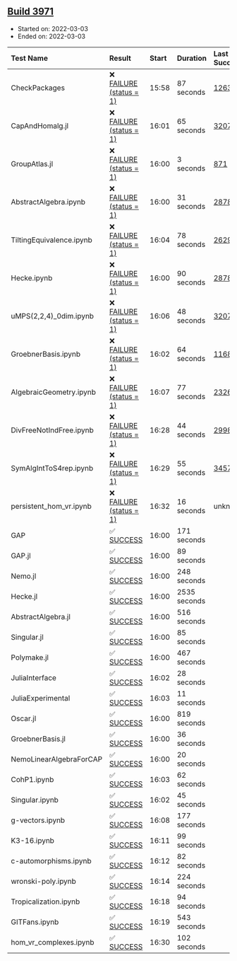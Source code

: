 ## [Build 3971](https://oscarci.mathematik.uni-kl.de/job/oscar-stable/3971/)

* Started on: 2022-03-03
* Ended on: 2022-03-03

| Test Name    | Result | Start | Duration | Last Success | First Failure |
|:-------------|:-------|:------|:---------|:-------------|:--------------|
| CheckPackages | ❌ [FAILURE (status = 1)](https://oscarci.mathematik.uni-kl.de/job/oscar-stable/3971/artifact/logs/build-3971/CheckPackages.log) | 15:58 | 87 seconds | [1263](https://oscarci.mathematik.uni-kl.de/job/oscar-stable/1263/) | [1264](https://oscarci.mathematik.uni-kl.de/job/oscar-stable/1264/) |
| CapAndHomalg.jl | ❌ [FAILURE (status = 1)](https://oscarci.mathematik.uni-kl.de/job/oscar-stable/3971/artifact/logs/build-3971/CapAndHomalg.jl.log) | 16:01 | 65 seconds | [3207](https://oscarci.mathematik.uni-kl.de/job/oscar-stable/3207/) | [3208](https://oscarci.mathematik.uni-kl.de/job/oscar-stable/3208/) |
| GroupAtlas.jl | ❌ [FAILURE (status = 1)](https://oscarci.mathematik.uni-kl.de/job/oscar-stable/3971/artifact/logs/build-3971/GroupAtlas.jl.log) | 16:00 | 3 seconds | [871](https://oscarci.mathematik.uni-kl.de/job/oscar-stable/871/) | [872](https://oscarci.mathematik.uni-kl.de/job/oscar-stable/872/) |
| AbstractAlgebra.ipynb | ❌ [FAILURE (status = 1)](https://oscarci.mathematik.uni-kl.de/job/oscar-stable/3971/artifact/logs/build-3971/AbstractAlgebra.ipynb.log) | 16:00 | 31 seconds | [2878](https://oscarci.mathematik.uni-kl.de/job/oscar-stable/2878/) | [2879](https://oscarci.mathematik.uni-kl.de/job/oscar-stable/2879/) |
| TiltingEquivalence.ipynb | ❌ [FAILURE (status = 1)](https://oscarci.mathematik.uni-kl.de/job/oscar-stable/3971/artifact/logs/build-3971/TiltingEquivalence.ipynb.log) | 16:04 | 78 seconds | [2629](https://oscarci.mathematik.uni-kl.de/job/oscar-stable/2629/) | [2630](https://oscarci.mathematik.uni-kl.de/job/oscar-stable/2630/) |
| Hecke.ipynb | ❌ [FAILURE (status = 1)](https://oscarci.mathematik.uni-kl.de/job/oscar-stable/3971/artifact/logs/build-3971/Hecke.ipynb.log) | 16:00 | 90 seconds | [2878](https://oscarci.mathematik.uni-kl.de/job/oscar-stable/2878/) | [2879](https://oscarci.mathematik.uni-kl.de/job/oscar-stable/2879/) |
| uMPS(2,2,4)_0dim.ipynb | ❌ [FAILURE (status = 1)](https://oscarci.mathematik.uni-kl.de/job/oscar-stable/3971/artifact/logs/build-3971/uMPS-2-2-4-_0dim.ipynb.log) | 16:06 | 48 seconds | [3207](https://oscarci.mathematik.uni-kl.de/job/oscar-stable/3207/) | [3208](https://oscarci.mathematik.uni-kl.de/job/oscar-stable/3208/) |
| GroebnerBasis.ipynb | ❌ [FAILURE (status = 1)](https://oscarci.mathematik.uni-kl.de/job/oscar-stable/3971/artifact/logs/build-3971/GroebnerBasis.ipynb.log) | 16:02 | 64 seconds | [1168](https://oscarci.mathematik.uni-kl.de/job/oscar-stable/1168/) | [1169](https://oscarci.mathematik.uni-kl.de/job/oscar-stable/1169/) |
| AlgebraicGeometry.ipynb | ❌ [FAILURE (status = 1)](https://oscarci.mathematik.uni-kl.de/job/oscar-stable/3971/artifact/logs/build-3971/AlgebraicGeometry.ipynb.log) | 16:07 | 77 seconds | [2326](https://oscarci.mathematik.uni-kl.de/job/oscar-stable/2326/) | [2327](https://oscarci.mathematik.uni-kl.de/job/oscar-stable/2327/) |
| DivFreeNotIndFree.ipynb | ❌ [FAILURE (status = 1)](https://oscarci.mathematik.uni-kl.de/job/oscar-stable/3971/artifact/logs/build-3971/DivFreeNotIndFree.ipynb.log) | 16:28 | 44 seconds | [2998](https://oscarci.mathematik.uni-kl.de/job/oscar-stable/2998/) | [2999](https://oscarci.mathematik.uni-kl.de/job/oscar-stable/2999/) |
| SymAlgIntToS4rep.ipynb | ❌ [FAILURE (status = 1)](https://oscarci.mathematik.uni-kl.de/job/oscar-stable/3971/artifact/logs/build-3971/SymAlgIntToS4rep.ipynb.log) | 16:29 | 55 seconds | [3457](https://oscarci.mathematik.uni-kl.de/job/oscar-stable/3457/) | [3458](https://oscarci.mathematik.uni-kl.de/job/oscar-stable/3458/) |
| persistent_hom_vr.ipynb | ❌ [FAILURE (status = 1)](https://oscarci.mathematik.uni-kl.de/job/oscar-stable/3971/artifact/logs/build-3971/persistent_hom_vr.ipynb.log) | 16:32 | 16 seconds | unknown | unknown |
| GAP | ✅ [SUCCESS](https://oscarci.mathematik.uni-kl.de/job/oscar-stable/3971/artifact/logs/build-3971/GAP.log) | 16:00 | 171 seconds |  |  |
| GAP.jl | ✅ [SUCCESS](https://oscarci.mathematik.uni-kl.de/job/oscar-stable/3971/artifact/logs/build-3971/GAP.jl.log) | 16:00 | 89 seconds |  |  |
| Nemo.jl | ✅ [SUCCESS](https://oscarci.mathematik.uni-kl.de/job/oscar-stable/3971/artifact/logs/build-3971/Nemo.jl.log) | 16:00 | 248 seconds |  |  |
| Hecke.jl | ✅ [SUCCESS](https://oscarci.mathematik.uni-kl.de/job/oscar-stable/3971/artifact/logs/build-3971/Hecke.jl.log) | 16:00 | 2535 seconds |  |  |
| AbstractAlgebra.jl | ✅ [SUCCESS](https://oscarci.mathematik.uni-kl.de/job/oscar-stable/3971/artifact/logs/build-3971/AbstractAlgebra.jl.log) | 16:00 | 516 seconds |  |  |
| Singular.jl | ✅ [SUCCESS](https://oscarci.mathematik.uni-kl.de/job/oscar-stable/3971/artifact/logs/build-3971/Singular.jl.log) | 16:00 | 85 seconds |  |  |
| Polymake.jl | ✅ [SUCCESS](https://oscarci.mathematik.uni-kl.de/job/oscar-stable/3971/artifact/logs/build-3971/Polymake.jl.log) | 16:00 | 467 seconds |  |  |
| JuliaInterface | ✅ [SUCCESS](https://oscarci.mathematik.uni-kl.de/job/oscar-stable/3971/artifact/logs/build-3971/JuliaInterface.log) | 16:02 | 28 seconds |  |  |
| JuliaExperimental | ✅ [SUCCESS](https://oscarci.mathematik.uni-kl.de/job/oscar-stable/3971/artifact/logs/build-3971/JuliaExperimental.log) | 16:03 | 11 seconds |  |  |
| Oscar.jl | ✅ [SUCCESS](https://oscarci.mathematik.uni-kl.de/job/oscar-stable/3971/artifact/logs/build-3971/Oscar.jl.log) | 16:00 | 819 seconds |  |  |
| GroebnerBasis.jl | ✅ [SUCCESS](https://oscarci.mathematik.uni-kl.de/job/oscar-stable/3971/artifact/logs/build-3971/GroebnerBasis.jl.log) | 16:00 | 36 seconds |  |  |
| NemoLinearAlgebraForCAP | ✅ [SUCCESS](https://oscarci.mathematik.uni-kl.de/job/oscar-stable/3971/artifact/logs/build-3971/NemoLinearAlgebraForCAP.log) | 16:00 | 20 seconds |  |  |
| CohP1.ipynb | ✅ [SUCCESS](https://oscarci.mathematik.uni-kl.de/job/oscar-stable/3971/artifact/logs/build-3971/CohP1.ipynb.log) | 16:03 | 62 seconds |  |  |
| Singular.ipynb | ✅ [SUCCESS](https://oscarci.mathematik.uni-kl.de/job/oscar-stable/3971/artifact/logs/build-3971/Singular.ipynb.log) | 16:02 | 45 seconds |  |  |
| g-vectors.ipynb | ✅ [SUCCESS](https://oscarci.mathematik.uni-kl.de/job/oscar-stable/3971/artifact/logs/build-3971/g-vectors.ipynb.log) | 16:08 | 177 seconds |  |  |
| K3-16.ipynb | ✅ [SUCCESS](https://oscarci.mathematik.uni-kl.de/job/oscar-stable/3971/artifact/logs/build-3971/K3-16.ipynb.log) | 16:11 | 99 seconds |  |  |
| c-automorphisms.ipynb | ✅ [SUCCESS](https://oscarci.mathematik.uni-kl.de/job/oscar-stable/3971/artifact/logs/build-3971/c-automorphisms.ipynb.log) | 16:12 | 82 seconds |  |  |
| wronski-poly.ipynb | ✅ [SUCCESS](https://oscarci.mathematik.uni-kl.de/job/oscar-stable/3971/artifact/logs/build-3971/wronski-poly.ipynb.log) | 16:14 | 224 seconds |  |  |
| Tropicalization.ipynb | ✅ [SUCCESS](https://oscarci.mathematik.uni-kl.de/job/oscar-stable/3971/artifact/logs/build-3971/Tropicalization.ipynb.log) | 16:18 | 94 seconds |  |  |
| GITFans.ipynb | ✅ [SUCCESS](https://oscarci.mathematik.uni-kl.de/job/oscar-stable/3971/artifact/logs/build-3971/GITFans.ipynb.log) | 16:19 | 543 seconds |  |  |
| hom_vr_complexes.ipynb | ✅ [SUCCESS](https://oscarci.mathematik.uni-kl.de/job/oscar-stable/3971/artifact/logs/build-3971/hom_vr_complexes.ipynb.log) | 16:30 | 102 seconds |  |  |
